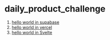 
# daily_product_challenge

1. [hello world in supabase](https://github.com/mkXultra/hello_world_in_supabase)
1. [hello world in vercel](https://github.com/mkXultra/hello_world_in_vercel)
1. [hello world in Svelte](https://github.com/mkXultra/hello_world_in_svelte)